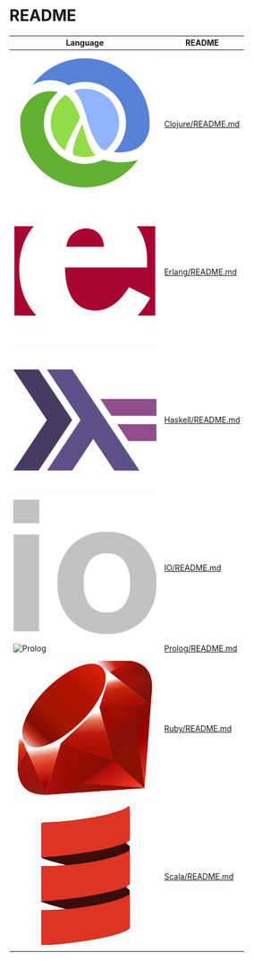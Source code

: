 # README

| Language | README |
|----------|--------|
| ![Clojure](https://github.com/devicons/devicon/blob/master/icons/clojure/clojure-original.svg) | [Clojure/README.md](Clojure/README.md) |
| ![Erlang](https://github.com/devicons/devicon/blob/master/icons/erlang/erlang-original.svg) | [Erlang/README.md](Erlang/README.md) |
| ![Haskell](https://github.com/devicons/devicon/blob/master/icons/haskell/haskell-original.svg) | [Haskell/README.md](Haskell/README.md) |
| ![IO](https://github.com/devicons/devicon/blob/master/icons/io/io-original.svg) | [IO/README.md](IO/README.md) |
| ![Prolog](https://github.com/devicons/devicon/blob/master/icons/prologhub/prologhub-original.svg) | [Prolog/README.md](Prolog/README.md) |
| ![Ruby](https://github.com/devicons/devicon/blob/master/icons/ruby/ruby-original.svg) | [Ruby/README.md](Ruby/README.md) |
| ![Scala](https://github.com/devicons/devicon/blob/master/icons/scala/scala-original.svg) | [Scala/README.md](Scala/README.md) |
